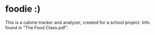 # foodie :)

This is a calorie tracker and analyzer, created for a school project. Info found in "The Food Class.pdf".
